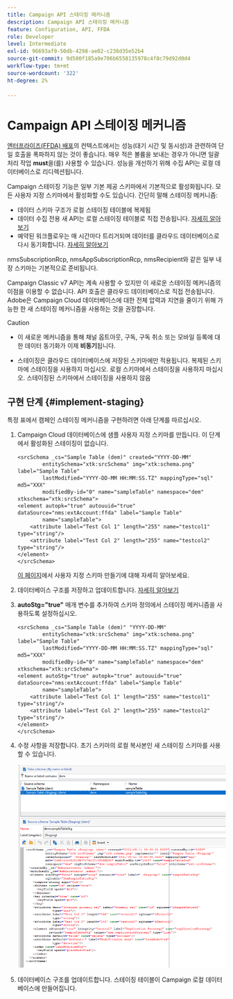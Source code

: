 ```yaml
---
title: Campaign API 스테이징 메커니즘
description: Campaign API 스테이징 메커니즘
feature: Configuration, API, FFDA
role: Developer
level: Intermediate
exl-id: 96693af9-50db-4298-ae02-c238d35e52b4
source-git-commit: 9d500f185a9e706b6558135978c4f8c79d92d0d4
workflow-type: tm+mt
source-wordcount: '322'
ht-degree: 2%

---
```


# Campaign API 스테이징 메커니즘

[엔터프라이즈(FFDA) 배포](enterprise-deployment.md)의 컨텍스트에서는 성능(대기 시간 및 동시성)과 관련하여 단일 호출을 폭파하지 않는 것이 좋습니다. 매우 적은 볼륨을 보내는 경우가 아니면 일괄 처리 작업 **must**&#x200B;을(를) 사용할 수 있습니다. 성능을 개선하기 위해 수집 API는 로컬 데이터베이스로 리디렉션됩니다.

Campaign 스테이징 기능은 일부 기본 제공 스키마에서 기본적으로 활성화됩니다. 모든 사용자 지정 스키마에서 활성화할 수도 있습니다. 간단히 말해 스테이징 메커니즘:

* 데이터 스키마 구조가 로컬 스테이징 테이블에 복제됨
* 데이터 수집 전용 새 API는 로컬 스테이징 테이블로 직접 전송됩니다. [자세히 알아보기](new-apis.md)
* 예약된 워크플로우는 매 시간마다 트리거되며 데이터를 클라우드 데이터베이스로 다시 동기화합니다. [자세히 알아보기](replication.md)

nmsSubscriptionRcp, nmsAppSubscriptionRcp, nmsRecipient와 같은 일부 내장 스키마는 기본적으로 준비됩니다.

Campaign Classic v7 API는 계속 사용할 수 있지만 이 새로운 스테이징 메커니즘의 이점을 이용할 수 없습니다. API 호출은 클라우드 데이터베이스로 직접 전송됩니다. Adobe은 Campaign Cloud 데이터베이스에 대한 전체 압력과 지연을 줄이기 위해 가능한 한 새 스테이징 메커니즘을 사용하는 것을 권장합니다.

>[!CAUTION]
>
>* 이 새로운 메커니즘을 통해 채널 옵트아웃, 구독, 구독 취소 또는 모바일 등록에 대한 데이터 동기화가 이제 **비동기**&#x200B;됩니다.
>
>* 스테이징은 클라우드 데이터베이스에 저장된 스키마에만 적용됩니다. 복제된 스키마에 스테이징을 사용하지 마십시오. 로컬 스키마에서 스테이징을 사용하지 마십시오. 스테이징된 스키마에서 스테이징을 사용하지 않음
>

## 구현 단계 {#implement-staging}

특정 표에서 캠페인 스테이징 메커니즘을 구현하려면 아래 단계를 따르십시오.

1. Campaign Cloud 데이터베이스에 샘플 사용자 지정 스키마를 만듭니다. 이 단계에서 활성화된 스테이징이 없습니다.

   ```
   <srcSchema _cs="Sample Table (dem)" created="YYYY-DD-MM"
           entitySchema="xtk:srcSchema" img="xtk:schema.png" label="Sample Table"
           lastModified="YYYY-DD-MM HH:MM:SS.TZ" mappingType="sql" md5="XXX"
           modifiedBy-id="0" name="sampleTable" namespace="dem" xtkschema="xtk:srcSchema">
   <element autopk="true" autouuid="true" dataSource="nms:extAccount:ffda" label="Sample Table"
           name="sampleTable">
       <attribute label="Test Col 1" length="255" name="testcol1" type="string"/>
       <attribute label="Test Col 2" length="255" name="testcol2" type="string"/>
   </element>
   </srcSchema>
   ```

   [이 페이지](../dev/create-schema.md)에서 사용자 지정 스키마 만들기에 대해 자세히 알아보세요.

1. 데이터베이스 구조를 저장하고 업데이트합니다.  [자세히 알아보기](../dev/update-database-structure.md)

1. **autoStg=&quot;true&quot;** 매개 변수를 추가하여 스키마 정의에서 스테이징 메커니즘을 사용하도록 설정하십시오.

   ```
   <srcSchema _cs="Sample Table (dem)" "YYYY-DD-MM"
           entitySchema="xtk:srcSchema" img="xtk:schema.png" label="Sample Table"
           lastModified="YYYY-DD-MM HH:MM:SS.TZ" mappingType="sql" md5="XXX"
           modifiedBy-id="0" name="sampleTable" namespace="dem" xtkschema="xtk:srcSchema">
   <element autoStg="true" autopk="true" autouuid="true" dataSource="nms:extAccount:ffda" label="Sample Table"
           name="sampleTable">
       <attribute label="Test Col 1" length="255" name="testcol1" type="string"/>
       <attribute label="Test Col 2" length="255" name="testcol2" type="string"/>
   </element>
   </srcSchema>
   ```

1. 수정 사항을 저장합니다. 초기 스키마의 로컬 복사본인 새 스테이징 스키마를 사용할 수 있습니다.

   ![](assets/staging-mechanism.png)

1. 데이터베이스 구조를 업데이트합니다. 스테이징 테이블이 Campaign 로컬 데이터베이스에 만들어집니다.
